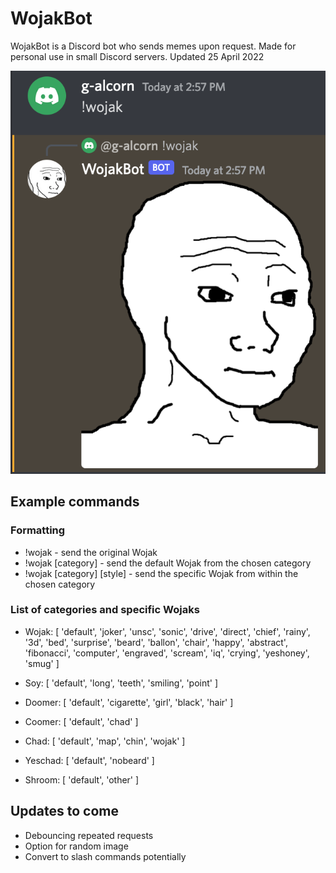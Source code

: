 # WojakBot

WojakBot is a Discord bot who sends memes upon request. Made for personal use in small Discord servers.
Updated 25 April 2022

![Example command](./example.png)

## Example commands

### Formatting

- !wojak - send the original Wojak
- !wojak \[category\] - send the default Wojak from the chosen category
- !wojak \[category\] \[style\] - send the specific Wojak from within the chosen category

### List of categories and specific Wojaks

- Wojak: [
    'default',  'joker',     'unsc',
    'sonic',    'drive',     'direct',
    'chief',    'rainy',     '3d',
    'bed',      'surprise',  'beard',
    'ballon',   'chair',     'happy',
    'abstract', 'fibonacci', 'computer',
    'engraved', 'scream',    'iq',
    'crying',   'yeshoney',  'smug'
  ]

- Soy: [ 'default', 'long', 'teeth', 'smiling', 'point' ]

- Doomer: [ 'default', 'cigarette', 'girl', 'black', 'hair' ]

- Coomer: [ 'default', 'chad' ]

- Chad: [ 'default', 'map', 'chin', 'wojak' ]

- Yeschad: [ 'default', 'nobeard' ]

- Shroom: [ 'default', 'other' ]

## Updates to come

- Debouncing repeated requests
- Option for random image
- Convert to slash commands potentially

